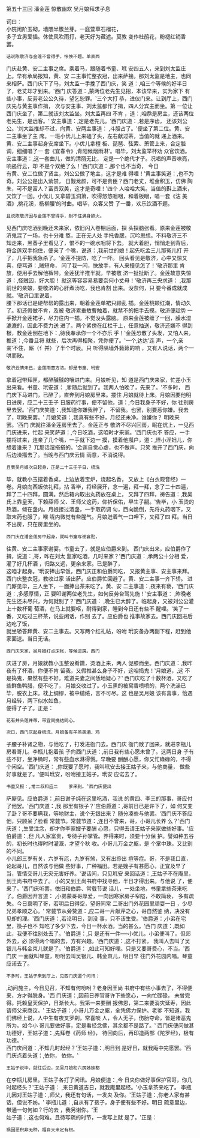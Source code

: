 第五十三回	 潘金莲	惊散幽欢	 吴月娘拜求子息	  	
 
 
 	  
词曰：	 	
  	小院闲阶玉砌，墙隈半簇兰芽。一庭萱草石榴花，	
多子宜男爱插。休使风吹雨打，老天好为藏遮。莫教
变作杜鹃花，粉褪红销香罢。	 	
 
  	话说陈敬济与金莲不曾得手，怅怏不题。单表西	
门庆赴黄、安二主事之席。乘着马，跟随着书童、玳
安四五人，来到刘太监庄上。早有承局报知，黄、安
二主事忙整衣冠，出来萨接。那刘太监是地主，也同
来相萨。西门庆下了马，刘太监一手挽了西门庆，笑
道：‚咱三个等候的好半日了，老丈却才到来。‛西门
庆答道：‚蒙两位老先生见招，本该早来，实为家下
有些小事，反劳老公公久待，望乞恕罪。‛三个大打
恭，进仪门来。让到厅上，西门庆先与黄主事作揖，
次与安主事、刘太监都作了揖，四人分宾主而坐。第
一位让西门庆坐了，第二就该刘太监坐。刘太监再四
不肯	，道：‚咱忝是房主，还该两位老先生，是远客。‛	
安主事道：‚定是老先儿。‛西门庆道：‚若是序齿，
还该刘公公。‛刘大监推却不过，向黄、安两主事道： 
‚斗胆占了。‛便坐了第二位。黄、安二主事坐了主
席。一班小优儿上来磕了头，左右献过茶，当值的就
递上酒来。黄、安二主事起身安席坐下。小优儿拿檀
板、琵琶、弦索、箫管上来，合定腔调，细细唱了一
套《宜春令》‚青阳候烟雨淋‛。唱毕，刘太监举杯劝
众官饮酒。安主事道：‚这一套曲儿，做的清丽无比，
定是一个绝代才子。况唱的声音嘹亮，响遏行云，却
不是个双绝了么！‛西门庆道：‚那个也不当奇，	今日	
有黄、安二位做了贤主，刘公公做了地主，这才是难
得哩！‛黄主事笑道：‚也不为奇。刘公公是出入紫禁，
日觐龙颜，可不是贵臣？西门老丈，堆金积玉，仿佛
陶朱，可不是富人？富贵双美，这才是奇哩！‛四个
人哈哈大笑。当值的斟上酒来，又饮了一回。小优儿
又拿碧玉洞箫，吹得悠悠咽咽，和着板眼，唱一套《沽
美酒》‚桃花溪，杨柳腰‛的时曲。唱毕，众客又赞
了一番，欢乐饮酒不题。	 	
 
  	且说陈敬济因与金莲不曾得手，耐不住满身欲火。	
见西门庆吃酒到晚还未来家，依旧闪入卷棚后面，探 
头探脑张看。原来金莲被敬济鬼混了一场，也十分难
熬，正在无人处	手托香腮，沉吟思想。不料敬济三不	
知走来，黑萫子里看见了，恨不的一碗水咽将下去。
就大着胆，悄悄走到背后，将金莲双手抱住，便亲了
个嘴，说道：‚我前世的娘！起先吃孟三儿那冤儿打
开了，几乎把我急杀了。‛金莲不提防，吃了一吓。
回头看见是敬济，心中又惊又喜，便骂道：‚贼短命，
闪了我一闪，快放手，有人来撞见怎了！‛敬济那里
肯放，便用手去解他裤带。金莲犹半推半就，早被敬
济一扯扯断了。金莲故意失惊道：‚怪贼囚，好大胆！
就这等容容易易要奈何小丈母！‛敬济再三央求道：
‚我那前世的亲娘，要敬济的心肝煮汤吃，我也肯割
出来。没奈何，只	要今番成就成就。‛敬济口里说着，	
腰下那话已是硬帮帮的露出来，朝着金莲单裙只顾乱
插。金莲桃颊红潮，情动久了。初还假做不肯，及被
敬济累垂敖曹触着，就禁不的把手去摸。敬济便趁势
一手掀开金莲裙子，尽力往内一插，不觉没头露脑。
原来金莲被缠了一回，臊水湿漉漉的，因此不费力送
进了。两个紧傍在红栏干上，任意抽送，敬济还嫌不 
得到根，教金莲倒在地下：‚待我奉承你一个不亦乐
乎！‛金莲恐散了头发，又怕人来，推道：‚今番且将
就些，后次再得相聚，凭你便了。‛一个‚达达‛连
声，一个‚亲亲‛不住，厮（亻并）了半个时辰。只
听得隔墙外籁籁的响	，又有人说话，两个一哄而散。	 	
 
  	敬济云情未已，金莲雨意方浓。却是书童、玳安	
拿着冠带拜匣，都醉醺醺的嚷进门来。月娘听见，知
道是西门庆来家，忙差小玉出来看。书童、玳安道：
‚爹随后就到了。我两人怕晚了，先来了。‛不多时，
西门庆下马进门，已醉了，直奔到月娘房里来。搂住
月娘就待上床。月娘因要他明日进房，应二十三壬子
日服药行事，便不留他，道：‚今日我身子不好，你
往别房里去罢。‛西门庆笑道：‚我知道你嫌我醉了，
不留我。也罢，别要惹你嫌。我去了，明晚来罢。‛
月娘笑道：‚我真有些不好，月经还未净。谁嫌你？
明晚来罢。‛西门	庆就往潘金莲房里去了。金莲正与	
敬济不尽兴回房，眠在炕上，一见西门庆进来，忙起
来笑萨道：‚今日吃酒，这咱时才来家。‛西门庆也不 
答应，一手搂将过来，连亲了几个嘴，一手就下边一
摸，摸着他摦户，道：‚怪小淫妇儿，你想着谁来？
兀那话湿搭搭的。‛金莲自觉心虚，也不做声。只笑
推开了西门庆，向后边澡摦去了。当晚与西门庆云情
雨意，不消说得。	 	
 
  	且表吴月娘次日起身，正是二十三壬子日，梳洗	
毕，就教小玉摆着香桌，上边放着宝炉，烧起名香，
又放上《白衣观音经》一卷。月娘向西皈依礼拜，拈
香毕，将经展开，念一遍，拜一拜，念了二十四遍，
拜了二十四拜，圆满。然后箱内取出丸药放在桌上，
又拜了四拜，祷告道：‚我吴氏上靠皇天，下赖薛师
父、王师父这药，仰祈保佑，早生子嗣。‛告毕，小
玉烫的热酒，倾在盏内。月娘接过酒盏，一手取药调
匀，西向跪倒，先将丸药咽下，又取末药也服了，喉
咙内微觉有些腥气。月娘迸着气一口呷下，又拜了四
拜。当日不出房，只在房里坐的。	 	
 
  	西门庆在潘金莲房中起身，就叫书童写谢宴贴， 
往黄、安二主事家谢宴。书童去了，就是应伯爵来到。
西门庆出来，应伯爵作了揖，说道：‚哥，昨在刘太
监家吃酒，几时来家？‛西门庆道：‚承两公十分相
爱，灌了好几杯酒	，归路又远，更余来家。已是醉了，	
这咱才起身。‛玳安捧出早饭，西门庆正和伯爵同吃，
又报黄主事、安主事来拜。西门庆整衣冠，教收过家
活出萨。应伯爵忙回避了。黄、安二主事一齐下轿。
进门厮见毕，三人坐下，一面捧出茶来吃了。黄、安
二主事道：‚夜来有亵，‛西门庆道：‚多感厚情，正
要叩谢两位老先生，如何反劳台驾先施！‛安主事道：
‚昨晚老先生还未尽兴，为何就别了？‛西门庆道：
‚晚生已大醉了。临起身，又被刘公公灌上十数杯葡
萄酒，在马上就要呕，耐得到家，睡到今日还有些不
醒哩。‛笑了一番，又吃过三杯茶，说些闲话，作别
去了。应伯爵也	推事故家去。西门庆回进后边吃了饭，	
就坐轿答拜黄、安二主事去。又写两个红礼帖，吩咐
玳安备办两副下程，赶到他家面送。当日无话。	 	
 
  	西门庆来家，吴月娘打点床帐，等候进房。西门 
庆进了房，月娘就教小玉整设肴馓，烫酒上来，两人
促膝而坐。西门庆道：‚我昨夜有了杯酒，你便不肯
留我，又假推甚么身子不好，这咱捣鬼！‛月娘道，‚这
不是捣鬼，果然有些不好。难道夫妻之间恁地疑心？‛
西门庆吃了十数杯酒，又吃了些鲜鱼鸭腊，便不吃了，
月娘交收过了。小玉熏的被窝香喷喷的，两个洗澡已
毕，脱衣上床。枕上绸缪，被中缱绻，言不可尽。这
也是吴月娘	该有喜事，恰遇月经转，两下似水如鱼，	
便得了子了。正是：	 	
 
  	花有并头莲并蒂，带宜同挽结同心。	 	
 
  	次日，西门庆起身梳洗，月娘备有羊羔美酒、鸡	
子腰子补肾之物，与他吃了，打发进衙门去。西门庆
衙门散了回来，就进李瓶儿房看哥儿。李瓶儿抱着孩
子向西门庆道：‚前日我有些心愿未曾了。这两日身
子有些不好，坐净桶时，常有些血水淋得慌。早晚要
酬酬心愿，你又忙碌碌的，不得个闲空。‛西门庆道：
‚你既要了愿时，我叫玳安去接王姑子来，与他商量， 
做些好事就是了。‛便叫玳安，吩咐接王姑子。玳安
应诺去了。	 	
 
  	书童又报：‚常二叔和应二	爹来到。‛西门庆便出	
萨厮见。应伯爵道：‚前日谢子纯在这里吃酒，我说
的黄四、李三的那事，哥应付了他罢。‛西门庆道：‚我
那里有银子？‛应伯爵道：‚哥前日已是许下了，如
何又变了卦？哥不要瞒我，等地财主，说个无银出来？
随分凑些与他罢。‛西门庆不答应他，只顾呆了脸看
常臷节。常臷节道：‚连日不曾来，哥，小哥儿长养
么？‛西门庆道：‚生受注念，却才你李家嫂子要酬
心愿，只得去请王姑子来家做些好事。‛应伯爵道：‚但
凡人家富贵，专待子孙掌管。养得来时，须要十分保
护。譬如种五谷的，初长时也得时时灌溉，才望个秋
收。小哥儿万金之躯，是	个掌中珠，又比别的不同。	
小儿郎三岁有关，六岁有厄，九岁有煞，又有出痧出
痘等症。哥，不是我口直，论起哥儿，自然该与他做
些好事，广种福田。若是嫂子有甚愿心，正宜及早了
当，管情交哥儿无灾无害好养。‛说话间，只见玳安 
来回话道：‚王姑子不在庵里，到王尚书府中去了。
小的又到王尚书府中找寻他，半日才得出来。与他说
了，便来了。‛西门庆听罢，依旧和伯爵、常臷节说
话儿，一处坐地，书童拿些茶来吃了。伯爵因开言道：
‚小弟蒙哥哥厚爱，一向因寒家房子窄隘，不敢简亵，
多有疏失。今日禀明了哥，若明后日得空，望哥同常
二哥出门外花园里顽耍一日	，少尽兄弟孝顺之心。‛	
常臷节从旁赞道：‚应二哥一片献芹之心，哥自然鉴
纳，决没有见却的理。‛西门庆道：‚若论明日，到没
事，只不该生受。‛伯爵道：‚小弟在宅里，筷子也不
知吃了多少下去，今日一杯水酒，当的甚么。‛西门
庆道：‚既如此，我便不往别处去了。‛伯爵道：‚只
是还有一件──小优儿，小弟便叫了。但郊外去，必
须得两个唱的去，方有兴趣。‛西门庆道：‚这不打紧，
我叫人去叫了吴银儿与韩金朿儿就是了。‛伯爵道：
‚如此可知好哩。只是又要哥费心，不当。‛西门庆
一面就叫琴童，吩咐去叫吴银儿、韩金朿儿，明日早
往门外花园内唱。琴童	应诺去了。	 	
  
  	不多时，王姑子来到厅上，见西门庆道个问讯：	
‚动问施主，今日见召，不知有何吩咐？老身因王尚
书府中有些小事去了，不得便来，方才得脱身。‛西
门庆道：‚因前日养官哥许下些愿心，一向忙碌碌，
未曾完得。托赖皇天保护，日渐长大。我第一来要酬
报佛恩，第二来要消灾延寿，因此请师父来商议。‛
王姑子道：‚小哥儿万金之躯，全凭佛力保护。老爹
不知道，我们佛经上说，人中生有夜叉罗刹，常喜啖
人，令人无子，伤胎夺命，皆是诸恶鬼所为。如今小
哥儿要做好事，定是看经念佛，其余都不是路了。‛
西门庆便问做甚功德好，王姑子道：‚先拜卷《药师
经》，	待回向后，再印造两部《陀罗经》，极有功德。‛	
西门庆问道：‚不知几时起经？‛王姑子道：‚明日到
是好日，就我庵中完愿罢。‛西门庆点着头道：‚依你，
依你。‛	 	
 
  	王姑子说毕，就往后边，见吴月娘和六房姊妹都	
在李瓶儿房里。王姑子各打了问讯。月娘便道：‚今
日央你做好事保护官哥，你几时起经头？‛王姑子道： 
‚来日黄道吉日，就我庵里起经。‛小玉拿茶来吃了。
李瓶儿因对王姑子道：‚师父，我还有句话，一发央
及你。‛王姑子道：‚你老人家有甚话，但说不妨。‛
李瓶儿道：‚自从有了孩子，身子便有些不好。明日
疏意里边，带通一句何如？行的去	，我另谢你。‛王	
姑子道：‚这也何难。且待写疏的时节，一发写上就
是了。‛正是：	 	
 
  	祸因恶积非无种，福自天来定有根。	 	 	
 
